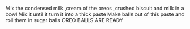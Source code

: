 Mix the condensed milk ,cream of the oreos ,crushed biscuit and  milk in a bowl
Mix it until it turn it into a thick paste
Make balls out of this paste and roll them in sugar balls
OREO BALLS ARE READY